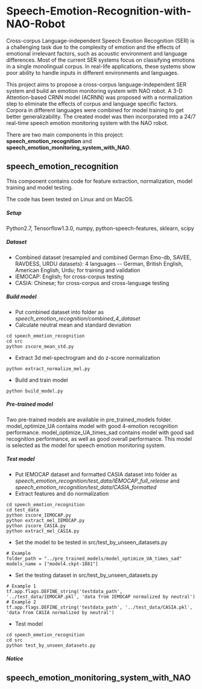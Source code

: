 # Speech-Emotion-Recognition-with-NAO-Robot
Cross-corpus Language-independent Speech Emotion Recognition (SER) is a challenging task due to the complexity of 
emotion and the effects of emotional irrelevant factors, such as acoustic environment and language differences. 
Most of the current SER systems focus on classifying emotions in a single monolingual corpus. In real-life applications, 
these systems show poor ability to handle inputs in different environments and languages. 

This project aims to propose a cross-corpus language-independent SER system and build an emotion monitoring system 
with NAO robot. A 3-D Attention-based CRNN model (ACRNN) was proposed with a normalization step to eliminate the effects 
of corpus and language specific factors. Corpora in different languages were combined for model training to get better 
generalizability. The created model was then incorporated into a 24/7 real-time speech emotion monitoring system with 
the NAO robot. 

There are two main components in this project: **speech_emotion_recognition** and 
**speech_emotion_monitoring_system_with_NAO**. 

## speech_emotion_recognition
This component contains code for feature extraction, normalization, model training and model testing. 

The code has been tested on Linux and on MacOS. 

##### Setup
Python2.7, Tensorflow1.3.0, numpy, python-speech-features, sklearn, scipy

##### Dataset
* Combined dataset (resampled and combined German Emo-db, SAVEE, RAVDESS, URDU datasets):
4 languages -- German, British English, American English, Urdu; for training and validation
* IEMOCAP: English; for cross-corpus testing
* CASIA: Chinese; for cross-corpus and cross-language testing

##### Build model
* Put combined dataset into folder as *speech_emotion_recognition/combined_4_dataset*
* Calculate neutral mean and standard deviation
```
cd speech_emotion_recognition
cd src
python zscore_mean_std.py
```
* Extract 3d mel-spectrogram and do z-score normalization
```
python extract_normalize_mel.py
```
* Build and train model
```
python build_model.py
```

##### Pre-trained model
Two pre-trained models are available in pre_trained_models folder. 
model_optimize_UA contains model with good 4-emotion recognition performance.
model_optimize_UA_times_sad contains model with good sad recognition performance, as well as
good overall performance. This model is selected as the model for speech emotion monitoring system.

##### Test model
* Put IEMOCAP dataset and formatted CASIA dataset into folder as 
*speech_emotion_recognition/test_data/IEMOCAP_full_release* and *speech_emotion_recognition/test_data/CASIA_formatted*
* Extract features and do normalization
```
cd speech_emotion_recognition
cd test_data
python zscore_IEMOCAP.py
python extract_mel_IEMOCAP.py
python zscore_CASIA.py
python extract_mel_CASIA.py
```
* Set the model to be tested in src/test_by_unseen_datasets.py
```
# Example
folder_path = "../pre_trained_models/model_optimize_UA_times_sad"
models_name = ["model4.ckpt-1881"]
```
* Set the testing dataset in src/test_by_unseen_datasets.py
```
# Example 1
tf.app.flags.DEFINE_string('testdata_path', '../test_data/IEMOCAP.pkl', 'data from IEMOCAP normalized by neutral')
# Example 2
tf.app.flags.DEFINE_string('testdata_path', '../test_data/CASIA.pkl', 'data from CASIA normalized by neutral')
```
* Test model
```
cd speech_emotion_recognition
cd src
python test_by_unseen_datasets.py
```
##### Notice


## speech_emotion_monitoring_system_with_NAO
